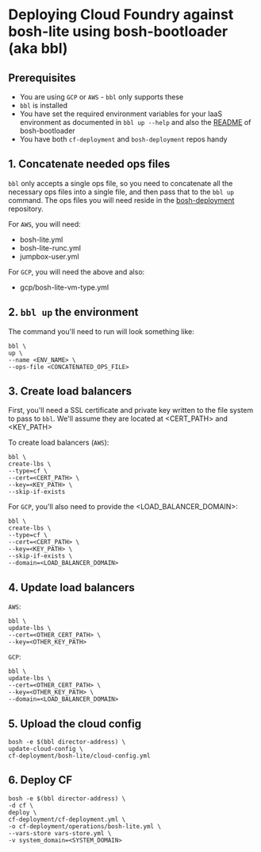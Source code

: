 # Deploying Cloud Foundry against bosh-lite using bosh-bootloader (aka bbl)

## Prerequisites

- You are using `GCP` or `AWS` - `bbl` only supports these
- `bbl` is installed
- You have set the required environment variables for your IaaS environment as documented in `bbl up --help` and also the [README](https://github.com/cloudfoundry/bosh-bootloader/blob/master/README.md) of bosh-bootloader
- You have both `cf-deployment` and `bosh-deployment` repos handy

## 1. Concatenate needed ops files

`bbl` only accepts a single ops file, so you need to concatenate all the necessary ops files into a single file, and then pass that to the `bbl up` command.  The ops files you will need reside in the [bosh-deployment](https://github.com/cloudfoundry/bosh-deployment) repository.

For `AWS`, you will need:
- bosh-lite.yml
- bosh-lite-runc.yml
- jumpbox-user.yml

For `GCP`, you will need the above and also:
-  gcp/bosh-lite-vm-type.yml

## 2. `bbl up` the environment

The command you'll need to run will look something like:

```
bbl \
up \
--name <ENV_NAME> \
--ops-file <CONCATENATED_OPS_FILE>
```

## 3. Create load balancers

First, you'll need a SSL certificate and private key written to the file system to pass to `bbl`.  We'll assume they are located at <CERT_PATH> and <KEY_PATH>

To create load balancers (`AWS`):
```
bbl \
create-lbs \
--type=cf \
--cert=<CERT_PATH> \
--key=<KEY_PATH> \
--skip-if-exists
```

For `GCP`, you'll also need to provide the <LOAD_BALANCER_DOMAIN>:
```
bbl \
create-lbs \
--type=cf \
--cert=<CERT_PATH> \
--key=<KEY_PATH> \
--skip-if-exists \
--domain=<LOAD_BALANCER_DOMAIN>
```

## 4. Update load balancers

`AWS`:
```
bbl \
update-lbs \
--cert=<OTHER_CERT_PATH> \
--key=<OTHER_KEY_PATH>
```

`GCP`:
```
bbl \
update-lbs \
--cert=<OTHER_CERT_PATH> \
--key=<OTHER_KEY_PATH> \
--domain=<LOAD_BALANCER_DOMAIN>
```


## 5. Upload the cloud config

```
bosh -e $(bbl director-address) \
update-cloud-config \
cf-deployment/bosh-lite/cloud-config.yml
```

## 6. Deploy CF

```
bosh -e $(bbl director-address) \
-d cf \
deploy \
cf-deployment/cf-deployment.yml \
-o cf-deployment/operations/bosh-lite.yml \
--vars-store vars-store.yml \
-v system_domain=<SYSTEM_DOMAIN>
```
